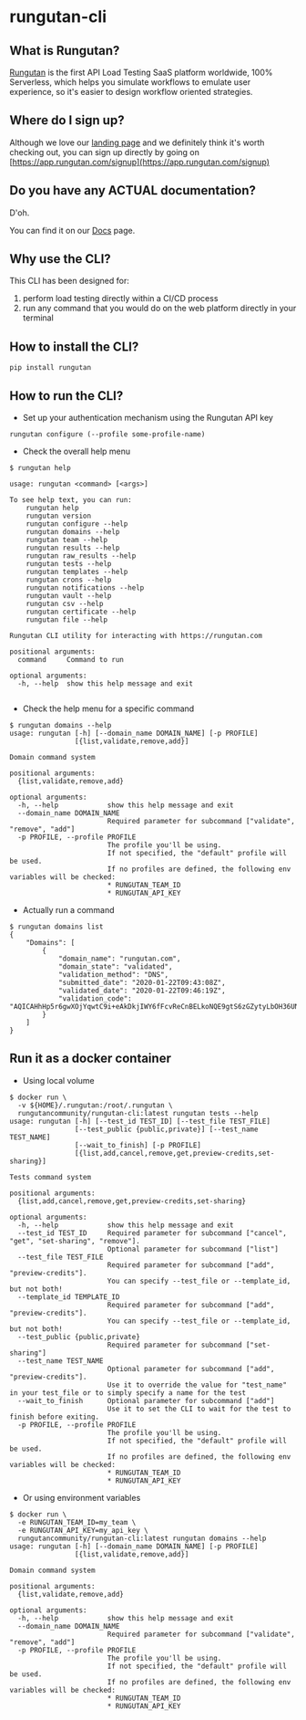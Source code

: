 # rungutan-cli

## What is Rungutan?

[Rungutan](https://rungutan.com) is the first API Load Testing SaaS platform worldwide, 100% Serverless, which  helps you simulate workflows to emulate user experience, so it's easier to design workflow oriented strategies.


## Where do I sign up?

Although we love our [landing page](https://rungutan.com) and we definitely think it's worth checking out, you can sign up directly by going on [https://app.rungutan.com/signup](https://app.rungutan.com/signup)

## Do you have any ACTUAL documentation?

D'oh.

You can find it on our [Docs](https://docs.rungutan.com) page. 


## Why use the CLI?

This CLI has been designed for:
1) perform load testing directly within a CI/CD process
2) run any command that you would do on the web platform directly in your terminal

## How to install the CLI?

```shell script
pip install rungutan
```

## How to run the CLI?

* Set up your authentication mechanism using the Rungutan API key

```shell script
rungutan configure (--profile some-profile-name)
```

* Check the overall help menu

```shell script
$ rungutan help

usage: rungutan <command> [<args>]

To see help text, you can run:
    rungutan help
    rungutan version
    rungutan configure --help
    rungutan domains --help
    rungutan team --help
    rungutan results --help
    rungutan raw_results --help
    rungutan tests --help
    rungutan templates --help
    rungutan crons --help
    rungutan notifications --help
    rungutan vault --help
    rungutan csv --help
    rungutan certificate --help
    rungutan file --help

Rungutan CLI utility for interacting with https://rungutan.com

positional arguments:
  command     Command to run

optional arguments:
  -h, --help  show this help message and exit


```

* Check the help menu for a specific command

```shell script
$ rungutan domains --help
usage: rungutan [-h] [--domain_name DOMAIN_NAME] [-p PROFILE]
                [{list,validate,remove,add}]

Domain command system

positional arguments:
  {list,validate,remove,add}

optional arguments:
  -h, --help            show this help message and exit
  --domain_name DOMAIN_NAME
                        Required parameter for subcommand ["validate", "remove", "add"]
  -p PROFILE, --profile PROFILE
                        The profile you'll be using.
                        If not specified, the "default" profile will be used. 
                        If no profiles are defined, the following env variables will be checked:
                        * RUNGUTAN_TEAM_ID
                        * RUNGUTAN_API_KEY
```

* Actually run a command

```shell script
$ rungutan domains list
{
    "Domains": [
        {
            "domain_name": "rungutan.com",
            "domain_state": "validated",
            "validation_method": "DNS",
            "submitted_date": "2020-01-22T09:43:08Z",
            "validated_date": "2020-01-22T09:46:19Z",
            "validation_code": "AQICAHhHp5r6gwXOjYqwtC9i+eAkDkjIWY6fFcvReCnBELkoNQE9gtS6zGZytyLbOH36UN9nAAAAZjBkBgkqhkiG9w0BBwagVzBVAgEAMFAGCSqGSIb3DQEHATAeBglghkgBZQMEAS4wEQQMEaZoxNmA88dZOjH1AgEQgCPHSkRXDs7qGl6lpEqoqA/K0deoSpuhveJihfstbYgTz6nQRg=="
        }
    ]
}
```

## Run it as a docker container

* Using local volume

```shell script
$ docker run \
  -v ${HOME}/.rungutan:/root/.rungutan \
  rungutancommunity/rungutan-cli:latest rungutan tests --help
usage: rungutan [-h] [--test_id TEST_ID] [--test_file TEST_FILE]
                [--test_public {public,private}] [--test_name TEST_NAME]
                [--wait_to_finish] [-p PROFILE]
                [{list,add,cancel,remove,get,preview-credits,set-sharing}]

Tests command system

positional arguments:
  {list,add,cancel,remove,get,preview-credits,set-sharing}

optional arguments:
  -h, --help            show this help message and exit
  --test_id TEST_ID     Required parameter for subcommand ["cancel", "get", "set-sharing", "remove"].
                        Optional parameter for subcommand ["list"]
  --test_file TEST_FILE
                        Required parameter for subcommand ["add", "preview-credits"]. 
                        You can specify --test_file or --template_id, but not both!
  --template_id TEMPLATE_ID
                        Required parameter for subcommand ["add", "preview-credits"]. 
                        You can specify --test_file or --template_id, but not both!
  --test_public {public,private}
                        Required parameter for subcommand ["set-sharing"]
  --test_name TEST_NAME
                        Optional parameter for subcommand ["add", "preview-credits"].
                        Use it to override the value for "test_name" in your test_file or to simply specify a name for the test
  --wait_to_finish      Optional parameter for subcommand ["add"]
                        Use it to set the CLI to wait for the test to finish before exiting.
  -p PROFILE, --profile PROFILE
                        The profile you'll be using.
                        If not specified, the "default" profile will be used. 
                        If no profiles are defined, the following env variables will be checked:
                        * RUNGUTAN_TEAM_ID
                        * RUNGUTAN_API_KEY
```

* Or using environment variables

```shell script
$ docker run \
  -e RUNGUTAN_TEAM_ID=my_team \
  -e RUNGUTAN_API_KEY=my_api_key \
  rungutancommunity/rungutan-cli:latest rungutan domains --help
usage: rungutan [-h] [--domain_name DOMAIN_NAME] [-p PROFILE]
                [{list,validate,remove,add}]

Domain command system

positional arguments:
  {list,validate,remove,add}

optional arguments:
  -h, --help            show this help message and exit
  --domain_name DOMAIN_NAME
                        Required parameter for subcommand ["validate", "remove", "add"]
  -p PROFILE, --profile PROFILE
                        The profile you'll be using.
                        If not specified, the "default" profile will be used. 
                        If no profiles are defined, the following env variables will be checked:
                        * RUNGUTAN_TEAM_ID
                        * RUNGUTAN_API_KEY

```
